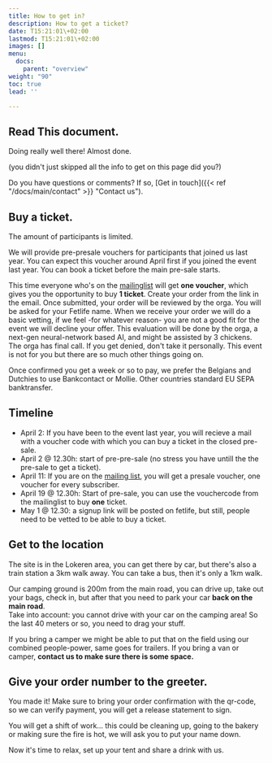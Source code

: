 ```yaml
---
title: How to get in?
description: How to get a ticket?
date: T15:21:01\+02:00
lastmod: T15:21:01\+02:00
images: []
menu: 
  docs:
    parent: "overview"
weight: "90"
toc: true
lead: ''

---
```

## Read This document.

Doing really well there! Almost done.

(you didn't just skipped all the info to get on this page did you?)

Do you have questions or comments? If so, \[Get in touch\]({{< ref "/docs/main/contact" >}} "Contact us").

## Buy a ticket.

The amount of participants is limited.

We will provide pre-presale vouchers for participants that joined us last year. You can expect this voucher around April first if you joined the event last year. You can book a ticket before the main pre-sale starts.

This time everyone who's on the [mailinglist](https://roguerope.be/pages/newsletter.html) will get **one voucher**, which gives you the opportunity to buy **1 ticket**. Create your order from the link in the email.
Once submitted, your order will be reviewed by the orga. You will be asked for your Fetlife name. When we receive your order we will do a basic vetting, if we feel -for whatever reason- you are not a good fit for the event we will decline your offer.
This evaluation will be done by the orga, a next-gen neural-network based AI, and might be assisted by 3 chickens. The orga has final call. If you get denied, don't take it personally. This event is not for you but there are  so much other things going on.

Once confirmed you get a week or so to pay, we prefer the Belgians and Dutchies to use Bankcontact or Mollie. Other countries standard EU SEPA banktransfer.

## Timeline

* April 2: If you have been to the event last year, you will recieve a mail with a voucher code with which you can buy a ticket in the closed pre-sale.
* April 2 @ 12.30h: start of pre-pre-sale (no stress you have untill the the pre-sale to get a ticket).
* April 11: If you are on the [mailing list](https://roguerope.be/pages/newsletter.html), you will get a presale voucher, one voucher for every subscriber.
* April 19 @ 12.30h: Start of pre-sale, you can use the vouchercode from the mailinglist to buy **one** ticket.
* May 1 @ 12.30: a signup link will be posted on fetlife, but still, people need to be vetted to be able to buy a ticket.

## Get to the location

The site is in the Lokeren area, you can get there by car, but there's also a train station a 3km walk away. You can take a bus, then it's only a 1km walk.

Our camping ground is 200m from the main road, you can drive up, take out your bags, check in, but after that you need to park your car **back on the main road**.   
Take into account: you cannot drive with your car on the camping area! So the last 40 meters or so, you need to drag your stuff.

If you bring a camper we might be able to put that on the field using our combined people-power, same goes for trailers. If you bring a van or camper, **contact us to make sure there is some space.**

## Give your order number to the greeter.

You made it! Make sure to bring your order confirmation with the qr-code, so we can verify payment, you will get a release statement to sign.

You will get a shift of work... this could be cleaning up, going to the bakery or making sure the fire is hot, we will ask you to put your name down.

Now it's time to relax, set up your tent and share a drink with us.